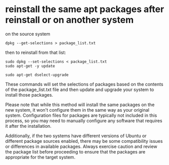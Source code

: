 # reinstall the same apt packages after reinstall or on another system

on the source system
```
dpkg --get-selections > package_list.txt
```

then to reinstall from that list:
```
sudo dpkg --set-selections < package_list.txt
sudo apt-get -y update
```

```
sudo apt-get dselect-upgrade
```
These commands will set the selections of packages based on the contents of the package_list.txt file and then update and upgrade your system to install those packages.

Please note that while this method will install the same packages on the new system, it won't configure them in the same way as your original system. Configuration files for packages are typically not included in this process, so you may need to manually configure any software that requires it after the installation.

Additionally, if the two systems have different versions of Ubuntu or different package sources enabled, there may be some compatibility issues or differences in available packages. Always exercise caution and review the package list before proceeding to ensure that the packages are appropriate for the target system.






